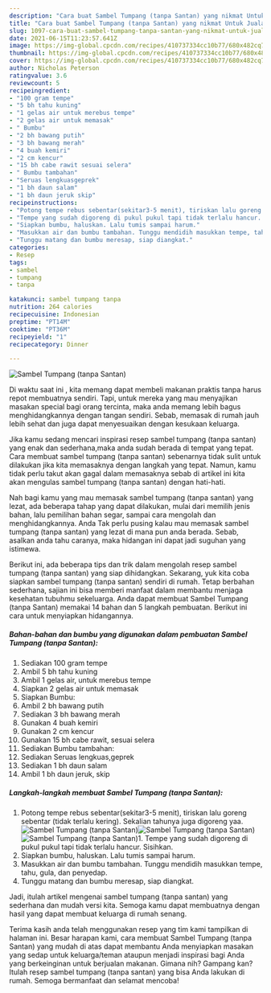 ```yaml
---
description: "Cara buat Sambel Tumpang (tanpa Santan) yang nikmat Untuk Jualan"
title: "Cara buat Sambel Tumpang (tanpa Santan) yang nikmat Untuk Jualan"
slug: 1097-cara-buat-sambel-tumpang-tanpa-santan-yang-nikmat-untuk-jualan
date: 2021-06-15T11:23:57.641Z
image: https://img-global.cpcdn.com/recipes/410737334cc10b77/680x482cq70/sambel-tumpang-tanpa-santan-foto-resep-utama.jpg
thumbnail: https://img-global.cpcdn.com/recipes/410737334cc10b77/680x482cq70/sambel-tumpang-tanpa-santan-foto-resep-utama.jpg
cover: https://img-global.cpcdn.com/recipes/410737334cc10b77/680x482cq70/sambel-tumpang-tanpa-santan-foto-resep-utama.jpg
author: Nicholas Peterson
ratingvalue: 3.6
reviewcount: 5
recipeingredient:
- "100 gram tempe"
- "5 bh tahu kuning"
- "1 gelas air untuk merebus tempe"
- "2 gelas air untuk memasak"
- " Bumbu"
- "2 bh bawang putih"
- "3 bh bawang merah"
- "4 buah kemiri"
- "2 cm kencur"
- "15 bh cabe rawit sesuai selera"
- " Bumbu tambahan"
- "Seruas lengkuasgeprek"
- "1 bh daun salam"
- "1 bh daun jeruk skip"
recipeinstructions:
- "Potong tempe rebus sebentar(sekitar3-5 menit), tiriskan lalu goreng sebentar (tidak terlalu kering). Sekalian tahunya juga digoreng yaa."
- "Tempe yang sudah digoreng di pukul pukul tapi tidak terlalu hancur. Sisihkan."
- "Siapkan bumbu, haluskan. Lalu tumis sampai harum."
- "Masukkan air dan bumbu tambahan. Tunggu mendidih masukkan tempe, tahu, gula, dan penyedap."
- "Tunggu matang dan bumbu meresap, siap diangkat."
categories:
- Resep
tags:
- sambel
- tumpang
- tanpa

katakunci: sambel tumpang tanpa 
nutrition: 264 calories
recipecuisine: Indonesian
preptime: "PT14M"
cooktime: "PT36M"
recipeyield: "1"
recipecategory: Dinner

---
```



![Sambel Tumpang (tanpa Santan)](https://img-global.cpcdn.com/recipes/410737334cc10b77/680x482cq70/sambel-tumpang-tanpa-santan-foto-resep-utama.jpg)

Di waktu  saat ini , kita memang dapat membeli makanan praktis tanpa harus repot membuatnya sendiri. Tapi, untuk mereka yang mau menyajikan masakan special bagi orang tercinta, maka anda memang lebih bagus menghidangkannya dengan tangan sendiri. Sebab, memasak di rumah jauh lebih sehat dan juga dapat menyesuaikan dengan kesukaan keluarga.

Jika kamu sedang mencari inspirasi resep sambel tumpang (tanpa santan) yang enak dan sederhana,maka anda sudah berada di tempat yang tepat. Cara membuat sambel tumpang (tanpa santan)  sebenarnya tidak sulit untuk dilakukan jika kita memasaknya dengan langkah yang tepat. Namun, kamu tidak perlu takut akan gagal dalam memasaknya 
sebab di artikel ini kita akan mengulas sambel tumpang (tanpa santan) dengan hati-hati.  



Nah bagi kamu yang mau memasak sambel tumpang (tanpa santan) yang lezat, ada beberapa tahap yang dapat dilakukan, mulai dari memilih jenis bahan, lalu pemilihan bahan segar, sampai cara mengolah dan menghidangkannya. Anda Tak perlu pusing kalau mau memasak sambel tumpang (tanpa santan) yang lezat di mana pun anda berada. Sebab, asalkan anda  tahu caranya, maka hidangan ini dapat jadi suguhan yang istimewa.

Berikut ini, ada beberapa tips dan trik dalam mengolah resep sambel tumpang (tanpa santan) yang siap dihidangkan. Sekarang, yuk kita coba siapkan sambel tumpang (tanpa santan) sendiri di rumah. Tetap berbahan sederhana, sajian ini bisa memberi manfaat dalam membantu menjaga kesehatan tubuhmu sekeluarga. Anda dapat membuat Sambel Tumpang (tanpa Santan) memakai 14 bahan dan 5 langkah pembuatan. Berikut ini cara untuk menyiapkan hidangannya.

<!--inarticleads1-->

##### Bahan-bahan dan bumbu yang digunakan dalam pembuatan Sambel Tumpang (tanpa Santan):

1. Sediakan 100 gram tempe
1. Ambil 5 bh tahu kuning
1. Ambil 1 gelas air, untuk merebus tempe
1. Siapkan 2 gelas air untuk memasak
1. Siapkan  Bumbu:
1. Ambil 2 bh bawang putih
1. Sediakan 3 bh bawang merah
1. Gunakan 4 buah kemiri
1. Gunakan 2 cm kencur
1. Gunakan 15 bh cabe rawit, sesuai selera
1. Sediakan  Bumbu tambahan:
1. Sediakan Seruas lengkuas,geprek
1. Sediakan 1 bh daun salam
1. Ambil 1 bh daun jeruk, skip




<!--inarticleads2-->

##### Langkah-langkah membuat Sambel Tumpang (tanpa Santan):

1. Potong tempe rebus sebentar(sekitar3-5 menit), tiriskan lalu goreng sebentar (tidak terlalu kering). Sekalian tahunya juga digoreng yaa.
<img src="https://img-global.cpcdn.com/steps/ce97f1d7c77c2faa/160x128cq70/sambel-tumpang-tanpa-santan-langkah-memasak-1-foto.jpg" alt="Sambel Tumpang (tanpa Santan)"><img src="https://img-global.cpcdn.com/steps/5bf124577b537b6c/160x128cq70/sambel-tumpang-tanpa-santan-langkah-memasak-1-foto.jpg" alt="Sambel Tumpang (tanpa Santan)"><img src="https://img-global.cpcdn.com/steps/34605f057a66db62/160x128cq70/sambel-tumpang-tanpa-santan-langkah-memasak-1-foto.jpg" alt="Sambel Tumpang (tanpa Santan)">1. Tempe yang sudah digoreng di pukul pukul tapi tidak terlalu hancur. Sisihkan.
1. Siapkan bumbu, haluskan. Lalu tumis sampai harum.
1. Masukkan air dan bumbu tambahan. Tunggu mendidih masukkan tempe, tahu, gula, dan penyedap.
1. Tunggu matang dan bumbu meresap, siap diangkat.




Jadi, itulah artikel mengenai  sambel tumpang (tanpa santan)  yang sederhana dan mudah versi kita. Semoga kamu dapat membuatnya dengan hasil yang dapat membuat keluarga di rumah senang. 

Terima kasih anda telah menggunakan resep yang tim kami tampilkan di halaman ini. Besar harapan kami, cara membuat  Sambel Tumpang (tanpa Santan) yang mudah di atas dapat membantu Anda menyiapkan masakan yang sedap untuk keluarga/teman ataupun menjadi inspirasi bagi Anda yang berkeinginan untuk berjualan makanan. Gimana nih? Gampang kan? Itulah resep sambel tumpang (tanpa santan) yang bisa Anda lakukan di rumah. Semoga bermanfaat dan selamat mencoba!

